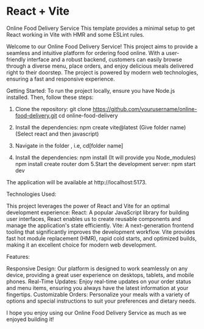 # React + Vite

Online Food Delivery Service
This template provides a minimal setup to get React working in Vite with HMR and some ESLint rules.

Welcome to our Online Food Delivery Service! This project aims to provide a seamless and intuitive platform for ordering food online. With a user-friendly interface and a robust backend, customers can easily browse through a diverse menu, place orders, and enjoy delicious meals delivered right to their doorstep. The project is powered by modern web technologies, ensuring a fast and responsive experience.

Getting Started:
To run the project locally, ensure you have Node.js installed. Then, follow these steps:

1. Clone the repository:
 git clone https://github.com/yourusername/online-food-delivery.git
cd online-food-delivery

2. Install the dependencies:
   npm create vite@latest
   (Give folder name)
   (Select react and then javascript)
   
3. Navigate in the folder , i.e, cd[folder name]
4. Install the dependencies:
   npm install  (It will provide you Node_modules)
   npm install create router dom
5.Start the development server:
npm start dev

The application will be available at http://localhost:5173.

   
Technologies Used:

This project leverages the power of React and Vite for an optimal development experience:
React: A popular JavaScript library for building user interfaces, React enables us to create reusable components and manage the application's state efficiently.
Vite: A next-generation frontend tooling that significantly improves the development workflow. Vite provides fast hot module replacement (HMR), rapid cold starts, and optimized builds, making it an excellent choice for modern web development.



Features:

Responsive Design: Our platform is designed to work seamlessly on any device, providing a great user experience on desktops, tablets, and mobile phones.
Real-Time Updates: Enjoy real-time updates on your order status and menu items, ensuring you always have the latest information at your fingertips.
Customizable Orders: Personalize your meals with a variety of options and special instructions to suit your preferences and dietary needs.


I hope you enjoy using our Online Food Delivery Service as much as we enjoyed building it!
